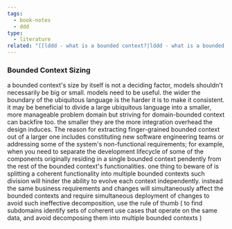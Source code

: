 ```yaml
---
tags:
  - book-notes
  - ddd
type:
  - literature
related: "[[lddd - what is a bounded context?|lddd - what is a bounded context]]"
---
```


### Bounded Context Sizing 
a bounded context's size by itself is not a deciding factor, models shouldn't necessarily be big or small. models need to be useful. the wider the boundary of the ubiquitous language is the harder it is to make it consistent. it may be beneficial to divide a large ubiquitous language into a smaller, more manageable problem domain but striving for domain-bounded context can backfire too. the smaller they are the more integration overhead the design induces.
The reason for extracting finger-grained bounded context out of a larger one includes constituting new software engineering teams or addressing some of the system's non-functional requirements; for example, when you need to separate the development lifecycle of some of the components originally residing in a single bounded context pendently from the rest of the bounded context's functionalities. one thing to beware of is splitting a coherent functionality into multiple bounded contexts such division will hinder the ability to evolve each context independently. instead the same business requirements and changes will simultaneously affect the bounded contexts and require simultaneous deployment of changes to avoid such ineffective decomposition, use the rule of thumb ( to find subdomains identify sets of coherent use cases that operate on the same data, and avoid decomposing them into multiple bounded contexts )